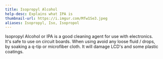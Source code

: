 ```yaml
---
title: Isopropyl Alcohol
help-desc: Explains what IPA is
thumbnail-url: https://i.imgur.com/Mfw1Se3.jpeg
aliases: Isopropyl, Iso, Isopropol
---
```


Isopropyl Alcohol or IPA is a good cleaning agent for use with electronics. It's safe to use on circuit boards. When using
avoid any loose fluid / drops, by soaking a q-tip or microfiber cloth. It will damage LCD's and some plastic coatings.
